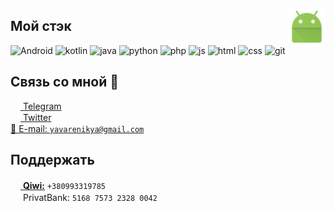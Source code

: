 <a href="http://hjee.xyz"><img width="60" align="right" src="https://github.com/kotleni/kotleni/blob/master/APK_format_icon.png?raw=true"></img></a>

<!-- [Просмотры профиля](https://gpvc.arturio.dev/kotleni) -->

## Мой стэк
![Android](https://img.shields.io/badge/-Android-green?logo=android&logoColor=white&style=flat-square) 
![kotlin](https://img.shields.io/badge/-Kotlin-orange?logo=kotlin&logoColor=white&style=flat-square)
![java](https://img.shields.io/badge/-Java-success?logo=java&logoColor=white&style=flat-square)
![python](https://img.shields.io/badge/-Python-%230075a8?logo=python&logoColor=white&style=flat-square)
![php](https://img.shields.io/badge/-PHP-%230065a8?logo=php&logoColor=white&style=flat-square)
![js](https://img.shields.io/badge/-JavaScript-%23e9d54c?logo=javascript&logoColor=white&style=flat-square)
![html](https://img.shields.io/badge/-HTML-%23de4b25?logo=html5&logoColor=white&style=flat-square)
![css](https://img.shields.io/badge/-CSS-%230174b8?logo=css3&logoColor=white&style=flat-square)
![git](https://img.shields.io/badge/-Git-%23ea4f32?logo=git&logoColor=white&style=flat-square)

## Связь со мной 💭
<a href="https://t.me/kotleni"><img src="https://upload.wikimedia.org/wikipedia/commons/thumb/8/82/Telegram_logo.svg/768px-Telegram_logo.svg.png" width=16 height=16 align="center" /> Telegram</a><br>
<a href="https://twitter.com/kotleni_"><img src="https://upload.wikimedia.org/wikipedia/ru/thumb/9/9f/Twitter_bird_logo_2012.svg/99px-Twitter_bird_logo_2012.svg.png" width=16 height=16 align="center" /> Twitter</a><br>
<a href="mailto:yavarenikya@gmail.com">📩 E-mail: `yavarenikya@gmail.com`</a><br>

## Поддержать
<!--a href="https://ko-fi.com/kotleni"><img src="https://uploads-ssl.webflow.com/5c14e387dab576fe667689cf/5ca5bf1dff3c03fbf7cc9b3c_Kofi_logo_RGB_rounded.png" width=16 height=16/> Kofi</a><br-->
<a href="https://qiwi.com/n/KOTLENI"><img src="https://icons.iconarchive.com/icons/cjdowner/cryptocurrency-flat/1024/Qiwi-icon.png" width=16 height=16/> <b>Qiwi:</b></a> ```+380993319785```<br>
<b><img src="https://pbs.twimg.com/profile_images/957912926127579136/Vchzj67S_400x400.jpg" width=16 height=16/></b> PrivatBank: ```5168 7573 2328 0042```

<!-- хэй, а ты любопытный! -->

